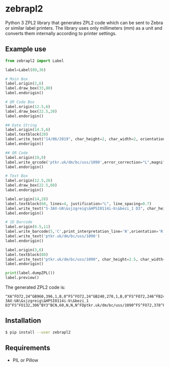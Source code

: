 # zebrapl2

Python 3 ZPL2 library that generates ZPL2 code which can be sent to Zebra or similar label printers. The library uses only millimeters (mm) as a unit and converts them internally according to printer settings.

## Example use

```python
from zebrapl2 import Label

label=Label(89,36)

# Main Box
label.origin(2,6)
label.draw_box(33,80)
label.endorigin()

# QR Code Box
label.origin(12.5,6)
label.draw_box(22.5,20)
label.endorigin()

## Date String
label.origin(14.5,6)
label.textblock(20)
label.write_text("14/06/2019", char_height=2, char_width=2, orientation="R")
label.endorigin()

## QR Code
label.origin(19,9)
label.write_qrcode('ptkr.uk/dm/bc/uss/1090',error_correction="L",magnification=6,orientation='R')
label.endorigin()

# Text Box
label.origin(12.5,26)
label.draw_box(22.5,60)
label.endorigin()

label.origin(14,28)
label.textblock(60, lines=4, justification="L", line_spacing=0.7)
label.write_text("S-3AX-UA\&sjzgreig\&HPSI0114i-b\&bezi_1 D3", char_height=4, char_width=4, orientation='R')
label.endorigin()

# 1D Barcode
label.origin(6.5,11)
label.write_barcode(5,'C',print_interpretation_line='N',orientation='R')
label.write_text('ptkr.uk/dm/bc/uss/1090')
label.endorigin()

label.origin(3,6)
label.textblock(80)
label.write_text("ptkr.uk/dm/bc/uss/1090", char_height=2.5, char_width=2.5, orientation='R')
label.endorigin()

print(label.dumpZPL())
label.preview()
```

The generated ZPL2 code is:

```
^XA^FO72,24^GB960,396,1,B,0^FS^FO72,24^GB240,270,1,B,0^FS^FO72,246^FB240,1,0,C,0^A0N,24,24^FD14/06/2019^FS^FO114,66^BQN,2,6,L,7^FDLA,ptkr.uk/dm/bc/uss/1090^FS^FO312,24^GB720,270,1,B,0^FS^FO336,48^FB720,4,8,L,0^A0N,48,48^FDS-3AX-UA\&sjzgreig\&HPSI0114i-b\&bezi_1 D3^FS^FO132,306^BY3^BCN,60,N,N,N^FDptkr.uk/dm/bc/uss/1090^FS^FO72,378^FB960,1,0,C,0^A0N,30,30^FDptkr.uk/dm/bc/uss/1090^FS^XZ
```
   
## Installation

```sh    
$ pip install --user zebrapl2
```

## Requirements

* PIL or Pillow
